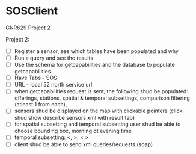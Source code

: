 # SOSClient
GNR629 Project 2

Project 2:

- [ ] Register a sensor, see which tables have been populated and why
- [ ] Run a query and see the results
- [ ] Use the schema for getcapabilities and the database to populate getcapabilities
- [ ] Have Tabs - SOS
- [ ] URL - local 52 north service url
- [ ] when getcapabilities request is sent, the following shud be populated: offerings, stations, spatial & temporal subsettings, comparison filtering (atleast 1 from each), 
- [ ] sensors shud be displayed on the map with clickable pointers (click shud show describe sensors xml with result tab)
- [ ] for spatial subsetting and temporal subsetting user shud be able to choose bounding box, morning ot evening time
- [ ] temporal subsetting: <, >, < >
- [ ] client shud be able to send xml queries/requests (soap)

